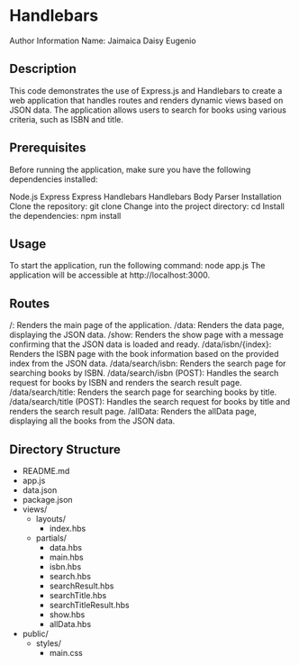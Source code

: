 # Handlebars

Author Information
Name: Jaimaica Daisy Eugenio

## Description
This code demonstrates the use of Express.js and Handlebars to create a web application that handles routes and renders dynamic views based on JSON data. The application allows users to search for books using various criteria, such as ISBN and title.

## Prerequisites
Before running the application, make sure you have the following dependencies installed:

Node.js
Express
Express Handlebars
Handlebars
Body Parser
Installation
Clone the repository:
git clone <repository-url>
Change into the project directory:
cd <project-directory>
Install the dependencies:
npm install

  ## Usage
To start the application, run the following command:
node app.js
The application will be accessible at http://localhost:3000.

## Routes
/: Renders the main page of the application.
/data: Renders the data page, displaying the JSON data.
/show: Renders the show page with a message confirming that the JSON data is loaded and ready.
/data/isbn/{index}: Renders the ISBN page with the book information based on the provided index from the JSON data.
/data/search/isbn: Renders the search page for searching books by ISBN.
/data/search/isbn (POST): Handles the search request for books by ISBN and renders the search result page.
/data/search/title: Renders the search page for searching books by title.
/data/search/title (POST): Handles the search request for books by title and renders the search result page.
/allData: Renders the allData page, displaying all the books from the JSON data.

  ## Directory Structure
- README.md
- app.js
- data.json
- package.json
- views/
  - layouts/
    - index.hbs
  - partials/
    - data.hbs
    - main.hbs
    - isbn.hbs
    - search.hbs
    - searchResult.hbs
    - searchTitle.hbs
    - searchTitleResult.hbs
    - show.hbs
    - allData.hbs
- public/
  - styles/
    - main.css
  
